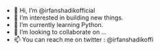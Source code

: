 - 👋 Hi, I’m @irfanshadikofficial
- 👀 I’m interested in building new things.
- 🌱 I’m currently learning Python.
- 💞️ I’m looking to collaborate on ...
- 📫 You can reach me on twitter : @irfanshadikoffi

<!---
irfanshadikofficial/irfanshadikofficial is a ✨ special ✨ repository because its `README.md` (this file) appears on your GitHub profile.
You can click the Preview link to take a look at your changes.
--->
